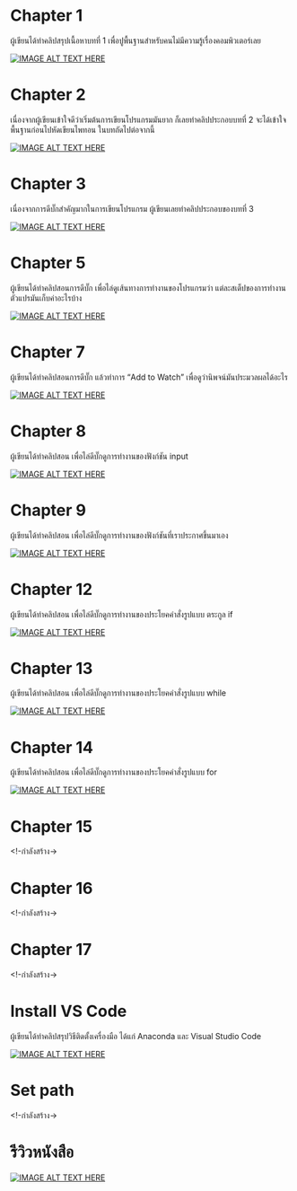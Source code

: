 # Chapter 1
ผู้เขียนได้ทำคลิปสรุปเนื้อหาบทที่ 1 
เพื่อปูพื้นฐานสำหรับคนไม่มีความรู้เรื่องคอมพิวเตอร์เลย 

[![IMAGE ALT TEXT HERE](images/chapter01.png)](https://youtu.be/8X1sf5BvK0o?list=PL3-rZgmhkOFcP2hzubPEflkfFjTKWwUA-)

# Chapter 2
เนื่องจากผู้เขียนเข้าใจดีว่าเริ่มต้นการเขียนโปรแกรมมันยาก
ก็เลยทำคลิปประกอบบทที่ 2 จะได้เข้าใจพื้นฐานก่อนไปหัดเขียนไพทอน ในบทถัดไปต่อจากนี้

[![IMAGE ALT TEXT HERE](images/chapter02.png)](https://youtu.be/7vp0qWJb9fY)


# Chapter 3
เนื่องจากการดีบั๊กสำคัญมากในการเขียนโปรแกรม
ผู้เขียนเลยทำคลิปประกอบของบทที่ 3

[![IMAGE ALT TEXT HERE](images/chapter03.png)](https://youtu.be/8hVPM3PmC2s)

# Chapter 5
ผู้เขียนได้ทำคลิปสอนการดีบั๊ก เพื่อไล่ดูเส้นทางการทำงานของโปรแกรมว่า 
แต่ละสเต็ปของการทำงาน ตัวแปรมันเก็บค่าอะไรบ้าง 

[![IMAGE ALT TEXT HERE](images/chapter05.png)](https://youtu.be/BwVzqVx4CBY)

# Chapter 7
ผู้เขียนได้ทำคลิปสอนการดีบั๊ก แล้วทำการ “Add to Watch” เพื่อดูว่านิพจน์มันประมวลผลได้อะไร

[![IMAGE ALT TEXT HERE](images/chapter07.png)](https://youtu.be/oS3Iekm7kBE)


# Chapter 8
ผู้เขียนได้ทำคลิปสอน เพื่อไล่ดีบั๊กดูการทำงานของฟังก์ชัน input 

[![IMAGE ALT TEXT HERE](images/chapter08.png)](https://youtu.be/aQKB35WCj_E)

# Chapter 9
ผู้เขียนได้ทำคลิปสอน เพื่อไล่ดีบั๊กดูการทำงานของฟังก์ชันที่เราประกาศขึ้นมาเอง 

[![IMAGE ALT TEXT HERE](images/chapter09.png)](https://youtu.be/LhBHvv8Bwok)

# Chapter 12
ผู้เขียนได้ทำคลิปสอน เพื่อไล่ดีบั๊กดูการทำงานของประโยคคำสั่งรูปแบบ ตระกูล if

[![IMAGE ALT TEXT HERE](images/chapter12.png)](https://youtu.be/Rvncbei1TFo)
# Chapter 13
ผู้เขียนได้ทำคลิปสอน เพื่อไล่ดีบั๊กดูการทำงานของประโยคคำสั่งรูปแบบ while


[![IMAGE ALT TEXT HERE](images/chapter13.png)](https://youtu.be/Abd7V_ykSzQ)
# Chapter 14
ผู้เขียนได้ทำคลิปสอน เพื่อไล่ดีบั๊กดูการทำงานของประโยคคำสั่งรูปแบบ for

[![IMAGE ALT TEXT HERE](images/chapter14.png)](https://youtu.be/bfEx3uU7y8k)
# Chapter 15
<!-กำลังสร้าง->
# Chapter 16
<!-กำลังสร้าง->
# Chapter 17
<!-กำลังสร้าง->
# Install VS Code
ผู้เขียนได้ทำคลิปสรุปวิธีติดตั้งเครื่องมือ ได้แก่ Anaconda และ Visual Studio Code

[![IMAGE ALT TEXT HERE](images/install_tool.PNG)](https://youtu.be/ba-vGS8G_Ig)
# Set path
<!-กำลังสร้าง->

# รีวิวหนังสือ
[![IMAGE ALT TEXT HERE](images/review_book.PNG)](https://youtu.be/9gDnbUo9n7U)
